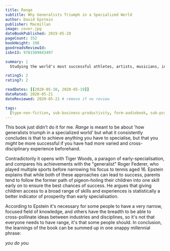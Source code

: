 ```yaml
---
title: Range
subtitle: Why Generalists Triumph in a Specialized World
author: David Epstein
publisher: Macmillan
image: cover.jpg
dateBookPublished: 2019-05-28
pageCount: 352
bookHeight: 198
goodreadsReviewId:
isbn13: 9781509843497

summary: |
  Studying the world's most successful athletes, artists, musicians, inventors and scientists, Epstein demonstrates why in most fields - especially those that are complex and unpredictable - generalists, not specialists are primed to excel. No matter what you do, where you are in life, whether you are a teacher, student, scientist, business analyst, parent, job hunter, retiree, you will see the world differently after you've read Range. You'll understand better how we solve problems, how we learn and how we succeed. You'll see why failing a test is the best way to learn and why frequent quitters end up with the most fulfilling careers.

rating5: 2
rating7: 2

readDates: [[2020-05-10, 2020-05-19]]
dateRated: 2020-05-21
dateReviewed: 2020-05-21 # remove if no review

tags:
  [type-non-fiction, sub-business-productivity, form-audiobook, sub-psychology]
---
```


This book just didn't do it for me. _Range_ is meant to be about 'how generalists triumph in a specialized world' but what it consistently concludes is that to achieve anything you have to specialise, but that you _might_ be more successful if you have had more varied and cross-disciplinary experience beforehand.

Contradictorily it opens with Tiger Woods, a paragon of early-specialisation, and compares his achievements with the "generalist" Roger Federer, who played multiple sports before narrowing his focus to tennis aged 16. Epstein explains that while both of these approaches can lead to success, parents tend to follow the former path of pigeon-holing their children into one skill early on to ensure the best chances of success. He argues that giving children access to a broad range of skills and experiences is statistically a better indicator of prosperity than early specialisation.

According to Epstein it's necessary for some people to have a very narrow, focused field of knowledge, and others have the breadth to be able to cross-pollinate ideas between industries and disciplines, so it's not that everyone needs to have range, it's that some people should. In conclusion, the learnings of the book can be summed up in one snappy millennial phrase:

_you do you_
